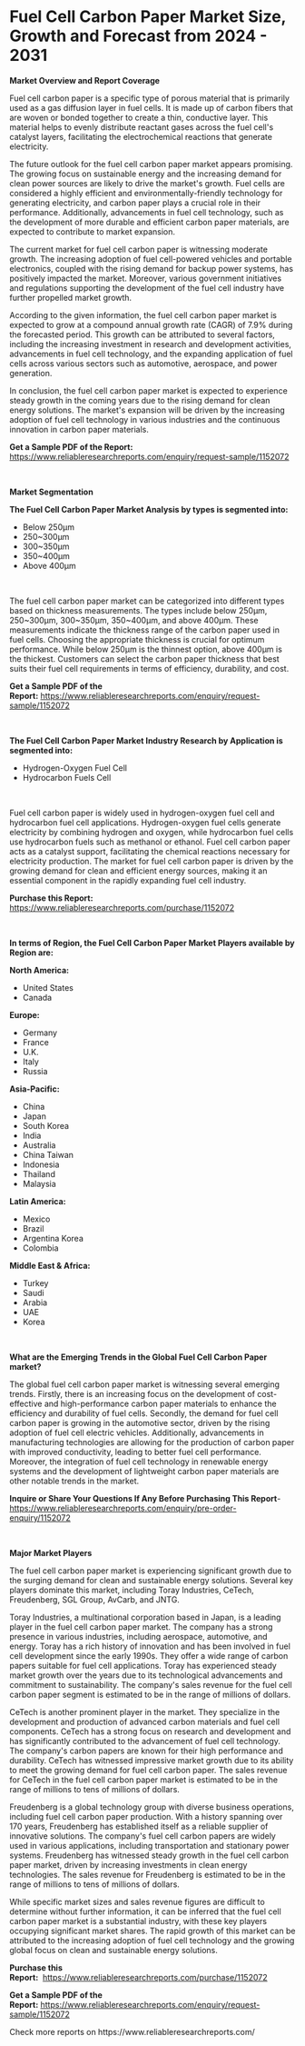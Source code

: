 <p><h1>Fuel Cell Carbon Paper Market Size, Growth and Forecast from 2024 - 2031</h1></p><p><strong>Market Overview and Report Coverage</strong></p>
<p><p>Fuel cell carbon paper is a specific type of porous material that is primarily used as a gas diffusion layer in fuel cells. It is made up of carbon fibers that are woven or bonded together to create a thin, conductive layer. This material helps to evenly distribute reactant gases across the fuel cell's catalyst layers, facilitating the electrochemical reactions that generate electricity.</p><p>The future outlook for the fuel cell carbon paper market appears promising. The growing focus on sustainable energy and the increasing demand for clean power sources are likely to drive the market's growth. Fuel cells are considered a highly efficient and environmentally-friendly technology for generating electricity, and carbon paper plays a crucial role in their performance. Additionally, advancements in fuel cell technology, such as the development of more durable and efficient carbon paper materials, are expected to contribute to market expansion.</p><p>The current market for fuel cell carbon paper is witnessing moderate growth. The increasing adoption of fuel cell-powered vehicles and portable electronics, coupled with the rising demand for backup power systems, has positively impacted the market. Moreover, various government initiatives and regulations supporting the development of the fuel cell industry have further propelled market growth.</p><p>According to the given information, the fuel cell carbon paper market is expected to grow at a compound annual growth rate (CAGR) of 7.9% during the forecasted period. This growth can be attributed to several factors, including the increasing investment in research and development activities, advancements in fuel cell technology, and the expanding application of fuel cells across various sectors such as automotive, aerospace, and power generation.</p><p>In conclusion, the fuel cell carbon paper market is expected to experience steady growth in the coming years due to the rising demand for clean energy solutions. The market's expansion will be driven by the increasing adoption of fuel cell technology in various industries and the continuous innovation in carbon paper materials.</p></p>
<p><strong>Get a Sample PDF of the Report:</strong> <a href="https://www.reliableresearchreports.com/enquiry/request-sample/1152072">https://www.reliableresearchreports.com/enquiry/request-sample/1152072</a></p>
<p>&nbsp;</p>
<p><strong>Market Segmentation</strong></p>
<p><strong>The Fuel Cell Carbon Paper Market Analysis by types is segmented into:</strong></p>
<p><ul><li>Below 250μm</li><li>250~300μm</li><li>300~350μm</li><li>350~400μm</li><li>Above 400μm</li></ul></p>
<p>&nbsp;</p>
<p><p>The fuel cell carbon paper market can be categorized into different types based on thickness measurements. The types include below 250μm, 250~300μm, 300~350μm, 350~400μm, and above 400μm. These measurements indicate the thickness range of the carbon paper used in fuel cells. Choosing the appropriate thickness is crucial for optimum performance. While below 250μm is the thinnest option, above 400μm is the thickest. Customers can select the carbon paper thickness that best suits their fuel cell requirements in terms of efficiency, durability, and cost.</p></p>
<p><strong>Get a Sample PDF of the Report:</strong>&nbsp;<a href="https://www.reliableresearchreports.com/enquiry/request-sample/1152072">https://www.reliableresearchreports.com/enquiry/request-sample/1152072</a></p>
<p>&nbsp;</p>
<p><strong>The Fuel Cell Carbon Paper Market Industry Research by Application is segmented into:</strong></p>
<p><ul><li>Hydrogen-Oxygen Fuel Cell</li><li>Hydrocarbon Fuels Cell</li></ul></p>
<p>&nbsp;</p>
<p><p>Fuel cell carbon paper is widely used in hydrogen-oxygen fuel cell and hydrocarbon fuel cell applications. Hydrogen-oxygen fuel cells generate electricity by combining hydrogen and oxygen, while hydrocarbon fuel cells use hydrocarbon fuels such as methanol or ethanol. Fuel cell carbon paper acts as a catalyst support, facilitating the chemical reactions necessary for electricity production. The market for fuel cell carbon paper is driven by the growing demand for clean and efficient energy sources, making it an essential component in the rapidly expanding fuel cell industry.</p></p>
<p><strong>Purchase this Report:</strong>&nbsp; <a href="https://www.reliableresearchreports.com/purchase/1152072">https://www.reliableresearchreports.com/purchase/1152072</a></p>
<p>&nbsp;</p>
<p><strong>In terms of Region, the Fuel Cell Carbon Paper Market Players available by Region are:</strong></p>
<p>
    <p> <strong> North America: </strong>
        <ul>
            <li>United States</li>
            <li>Canada</li>
        </ul>
        </p> 
    <p> <strong> Europe: </strong>
        <ul>
            <li>Germany</li>
            <li>France</li>
            <li>U.K.</li>
            <li>Italy</li>
            <li>Russia</li>
        </ul>
        </p> 
    <p> <strong> Asia-Pacific: </strong>
        <ul>
            <li>China</li>
            <li>Japan</li>
            <li>South Korea</li>
            <li>India</li>
            <li>Australia</li>
            <li>China Taiwan</li>
            <li>Indonesia</li>
            <li>Thailand</li>
            <li>Malaysia</li>
        </ul>
        </p> 
    <p> <strong> Latin America: </strong>
        <ul>
            <li>Mexico</li>
            <li>Brazil</li>
            <li>Argentina Korea</li>
            <li>Colombia</li>
        </ul>
        </p> 
    <p> <strong> Middle East & Africa: </strong>
        <ul>
            <li>Turkey</li>
            <li>Saudi</li>
            <li>Arabia</li>
            <li>UAE</li>
            <li>Korea</li>
        </ul>
    </p>
    </p>
<p>&nbsp;</p>
<p><strong>What are the Emerging Trends in the Global Fuel Cell Carbon Paper market?</strong></p>
<p><p>The global fuel cell carbon paper market is witnessing several emerging trends. Firstly, there is an increasing focus on the development of cost-effective and high-performance carbon paper materials to enhance the efficiency and durability of fuel cells. Secondly, the demand for fuel cell carbon paper is growing in the automotive sector, driven by the rising adoption of fuel cell electric vehicles. Additionally, advancements in manufacturing technologies are allowing for the production of carbon paper with improved conductivity, leading to better fuel cell performance. Moreover, the integration of fuel cell technology in renewable energy systems and the development of lightweight carbon paper materials are other notable trends in the market.</p></p>
<p><strong>Inquire or Share Your Questions If Any Before Purchasing This Report</strong>- <a href="https://www.reliableresearchreports.com/enquiry/pre-order-enquiry/1152072">https://www.reliableresearchreports.com/enquiry/pre-order-enquiry/1152072</a></p>
<p>&nbsp;</p>
<p><strong>Major Market Players</strong></p>
<p><p>The fuel cell carbon paper market is experiencing significant growth due to the surging demand for clean and sustainable energy solutions. Several key players dominate this market, including Toray Industries, CeTech, Freudenberg, SGL Group, AvCarb, and JNTG.</p><p>Toray Industries, a multinational corporation based in Japan, is a leading player in the fuel cell carbon paper market. The company has a strong presence in various industries, including aerospace, automotive, and energy. Toray has a rich history of innovation and has been involved in fuel cell development since the early 1990s. They offer a wide range of carbon papers suitable for fuel cell applications. Toray has experienced steady market growth over the years due to its technological advancements and commitment to sustainability. The company's sales revenue for the fuel cell carbon paper segment is estimated to be in the range of millions of dollars.</p><p>CeTech is another prominent player in the market. They specialize in the development and production of advanced carbon materials and fuel cell components. CeTech has a strong focus on research and development and has significantly contributed to the advancement of fuel cell technology. The company's carbon papers are known for their high performance and durability. CeTech has witnessed impressive market growth due to its ability to meet the growing demand for fuel cell carbon paper. The sales revenue for CeTech in the fuel cell carbon paper market is estimated to be in the range of millions to tens of millions of dollars.</p><p>Freudenberg is a global technology group with diverse business operations, including fuel cell carbon paper production. With a history spanning over 170 years, Freudenberg has established itself as a reliable supplier of innovative solutions. The company's fuel cell carbon papers are widely used in various applications, including transportation and stationary power systems. Freudenberg has witnessed steady growth in the fuel cell carbon paper market, driven by increasing investments in clean energy technologies. The sales revenue for Freudenberg is estimated to be in the range of millions to tens of millions of dollars.</p><p>While specific market sizes and sales revenue figures are difficult to determine without further information, it can be inferred that the fuel cell carbon paper market is a substantial industry, with these key players occupying significant market shares. The rapid growth of this market can be attributed to the increasing adoption of fuel cell technology and the growing global focus on clean and sustainable energy solutions.</p></p>
<p><strong>Purchase this Report:</strong>&nbsp;&nbsp;<a href="https://www.reliableresearchreports.com/purchase/1152072">https://www.reliableresearchreports.com/purchase/1152072</a></p>
<p></p>
<p><strong>Get a Sample PDF of the Report:</strong>&nbsp;<a href="https://www.reliableresearchreports.com/enquiry/request-sample/1152072">https://www.reliableresearchreports.com/enquiry/request-sample/1152072</a></p>
<p>Check more reports on https://www.reliableresearchreports.com/</p>